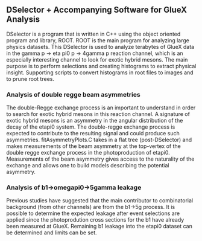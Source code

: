 ## DSelector + Accompanying Software for GlueX Analysis
DSelector is a program that is written in C++ using the object oriented program and library, ROOT. ROOT is the main program for analyzing large physics datasets. This DSelector is used to analyze terabytes of GlueX data in the gamma p -> eta pi0 p -> 4gamma p reaction channel, which is an especially interesting channel to look for exotic hybrid mesons. The main purpose is to perform selections and creating histograms to extract physical insight. Supporting scripts to convert histograms in root files to images and to prune root trees. 

### Analysis of double regge beam asymmetries
The double-Regge exchange process is an important to understand in order to search for exotic hybrid mesons in this reaction channel. A signature of exotic hybrid mesons is an asymmetry in the angular distribution of the decay of the etapi0 system. The double-regge exchange process is expected to contribute to the resulting signal and could produce such asymmetries. fitAsymmetryPlots.C takes in a flat tree (post-DSelector) and makes measurements of the beam asymmetry at the top-vertex of the double regge exchange process in the photoproduction of etapi0. Measurements of the beam asymmetry gives access to the naturality of the exchange and allows one to build models describing the potential asymmetry. 

### Analysis of b1->omegapi0->5gamma leakage
Previous studies have suggested that the main contributor to combinatorial background (from other channels) are from the b1->5g process. It is possible to determine the expected leakage after event selections are applied since the photoprodution cross sections for the b1 have already been measured at GlueX. Remaining b1 leakage into the etapi0 dataset can be determined and limits can be set.

